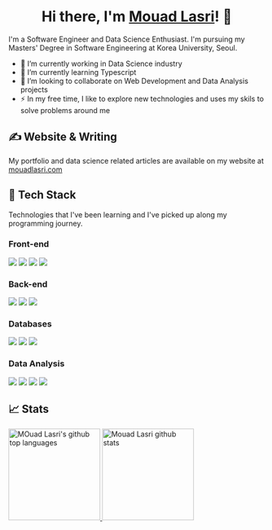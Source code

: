 <!-- # ✨ Hi there, I'm Mouad Lasri 👋 -->

<!--
**mouadlasri/mouadlasri** is a ✨ _special_ ✨ repository because its `README.md` (this file) appears on your GitHub profile.

Here are some ideas to get you started:

- 🔭 I’m currently working on ...
- 🌱 I’m currently learning ...
- 👯 I’m looking to collaborate on ...
- 🤔 I’m looking for help with ...
- 💬 Ask me about ...
- 📫 How to reach me: ...
- 😄 Pronouns: ...
- ⚡ Fun fact: ...
-->
<h1 align="center">
  Hi there, I'm <a href="https://martinkondor.github.io" title="My website">Mouad Lasri</a>! 👋
</h1>

I'm a Software Engineer and Data Science Enthusiast. I'm pursuing my Masters' Degree in Software Engineering at Korea University, Seoul.
- 🔭 I’m currently working in Data Science industry
- 🌱 I’m currently learning Typescript
- 💬 I’m looking to collaborate on Web Development and Data Analysis projects
- ⚡ In my free time, I like to explore new technologies and uses my skils to solve problems around me


## &#x270d; Website & Writing
My portfolio and data science related articles are available on my website at <a href="https://mouadlasri.com/">mouadlasri.com</a>


## 🔧  Tech Stack

Technologies that I've been learning and I've picked up along my programming journey.

### Front-end
![](https://img.shields.io/badge/Code-HTML-informational?style=flat&logo=html5&logoColor=white)
![](https://img.shields.io/badge/Code-CSS-informational?style=flat&logo=css3&logoColor=white)
![](https://img.shields.io/badge/Code-Bootstrap-informational?style=flat&logo=bootstrap&logoColor=white)
![](https://img.shields.io/badge/Code-React-informational?style=flat&logo=react&logoColor=white)

### Back-end
![](https://img.shields.io/badge/Code-Nodejs-informational?style=flat&logo=node.js&logoColor=white)
![](https://img.shields.io/badge/Code-ExpressJs-informational?style=flat&logo=node.j&logoColor=white)
![](https://img.shields.io/badge/Code-ASPNetCore-informational?style=flat&logo=.net&logoColor=white)


### Databases
![](https://img.shields.io/badge/Database-SQL-informational?style=flat&logo=Amazon-DynamoDB&logoColor=white)
![](https://img.shields.io/badge/Database-MongoDB-informational?style=flat&logo=mongodb&logoColor=white)
![](https://img.shields.io/badge/Cloud-MicrosoftAzure-informational?style=flat&logo=microsoft-azure&logoColor=white)

### Data Analysis
![](https://img.shields.io/badge/Code-Python-informational?style=flat&logo=Python&logoColor=white)
![](https://img.shields.io/badge/Code-Pandas-informational?style=flat&logo=Pandas&logoColor=white)
![](https://img.shields.io/badge/Code-Numpy-informational?style=flat&logo=Numpy&logoColor=white)
![](https://img.shields.io/badge/Code-Matplotlib-informational?style=flat&logo=Matplotlib&logoColor=white)

## &#x1f4c8; Stats
<a href="https://github.com/appleboy">
  <img height="180em" src="https://github-readme-stats.vercel.app/api/top-langs/?username=mouadlasri&theme=dark&layout=compact" alt="MOuad Lasri's github top languages" />
  <img height="180em" src="https://github-readme-stats.vercel.app/api?username=mouadlasri&show_icons=true&theme=dark&count_private=true" alt="Mouad Lasri github stats" />
</a>
<br/>
